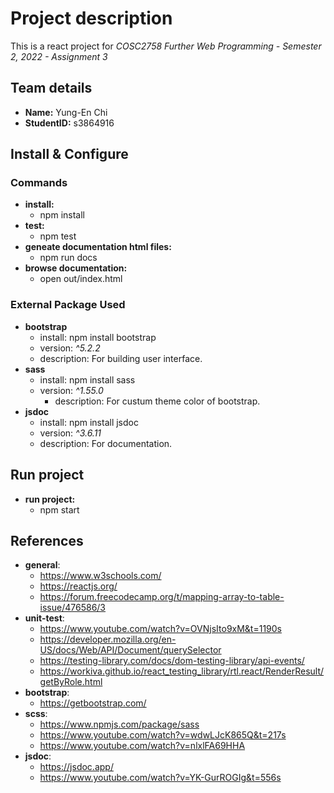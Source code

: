 # Project description
This is a react project for _COSC2758 Further Web Programming - Semester 2, 2022 - Assignment 3_

## Team details
- **Name:** Yung-En Chi
- **StudentID:** s3864916

## Install & Configure
### Commands
- **install:** 
  - npm install
- **test:** 
  - npm test
- **geneate documentation html files:** 
  - npm run docs
- **browse documentation:** 
  - open out/index.html 

### External Package Used
- **bootstrap**
  - install: npm install bootstrap
  - version: _^5.2.2_
  - description: For building user interface.
- **sass**
  - install: npm install sass
  - version: _^1.55.0_
    - description: For custum theme color of bootstrap.
- **jsdoc**
  - install: npm install jsdoc
  - version: _^3.6.11_
  - description: For documentation.
 
## Run project
- **run project:** 
  - npm start

## References
- **general**:
  - https://www.w3schools.com/
  - https://reactjs.org/
  - https://forum.freecodecamp.org/t/mapping-array-to-table-issue/476586/3
- **unit-test**:
  - https://www.youtube.com/watch?v=OVNjsIto9xM&t=1190s
  - https://developer.mozilla.org/en-US/docs/Web/API/Document/querySelector
  - https://testing-library.com/docs/dom-testing-library/api-events/
  - https://workiva.github.io/react_testing_library/rtl.react/RenderResult/getByRole.html
- **bootstrap**:
  - https://getbootstrap.com/
- **scss**:
  - https://www.npmjs.com/package/sass
  - https://www.youtube.com/watch?v=wdwLJcK865Q&t=217s
  - https://www.youtube.com/watch?v=nlxlFA69HHA
- **jsdoc**: 
  - https://jsdoc.app/
  - https://www.youtube.com/watch?v=YK-GurROGIg&t=556s
  

